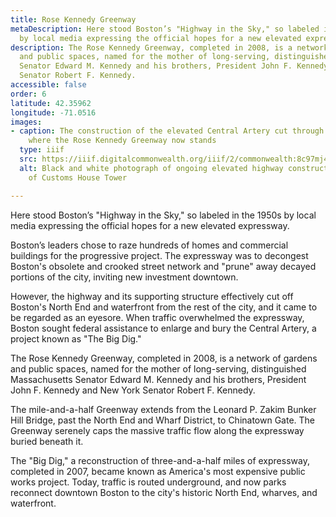```yaml
---
title: Rose Kennedy Greenway
metaDescription: Here stood Boston’s "Highway in the Sky," so labeled in the 1950s
  by local media expressing the official hopes for a new elevated expressway.
description: The Rose Kennedy Greenway, completed in 2008, is a network of gardens
  and public spaces, named for the mother of long-serving, distinguished Massachusetts
  Senator Edward M. Kennedy and his brothers, President John F. Kennedy and New York
  Senator Robert F. Kennedy.
accessible: false
order: 6
latitude: 42.35962
longitude: -71.0516
images:
- caption: The construction of the elevated Central Artery cut through Downtown Boston
    where the Rose Kennedy Greenway now stands
  type: iiif
  src: https://iiif.digitalcommonwealth.org/iiif/2/commonwealth:8c97mj434
  alt: Black and white photograph of ongoing elevated highway construction in front
    of Customs House Tower

---
```

Here stood Boston’s "Highway in the Sky," so labeled in the 1950s by local media expressing the official hopes for a new elevated expressway.

Boston’s leaders chose to raze hundreds of homes and commercial buildings for the progressive project. The expressway was to decongest Boston's obsolete and crooked street network and "prune" away decayed portions of the city, inviting new investment downtown.

However, the highway and its supporting structure effectively cut off Boston's North End and waterfront from the rest of the city, and it came to be regarded as an eyesore. When traffic overwhelmed the expressway, Boston sought federal assistance to enlarge and bury the Central Artery, a project known as "The Big Dig."

The Rose Kennedy Greenway, completed in 2008, is a network of gardens and public spaces, named for the mother of long-serving, distinguished Massachusetts Senator Edward M. Kennedy and his brothers, President John F. Kennedy and New York Senator Robert F. Kennedy.

The mile-and-a-half Greenway extends from the Leonard P. Zakim Bunker Hill Bridge, past the North End and Wharf District, to Chinatown Gate. The Greenway serenely caps the massive traffic flow along the expressway buried beneath it.

The "Big Dig," a reconstruction of three-and-a-half miles of expressway, completed in 2007, became known as America's most expensive public works project. Today, traffic is routed underground, and now parks reconnect downtown Boston to the city's historic North End, wharves, and waterfront.